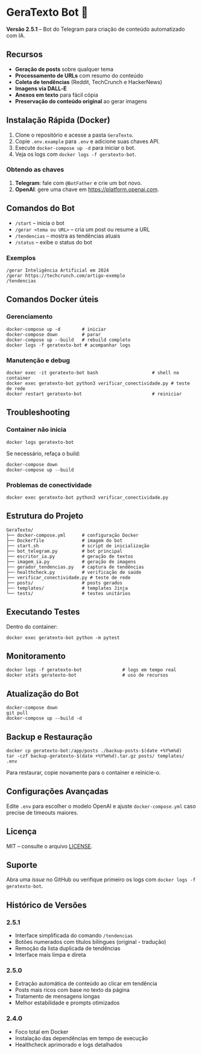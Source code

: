 # GeraTexto Bot 🤖

**Versão 2.5.1** – Bot do Telegram para criação de conteúdo automatizado com IA.

## Recursos
- **Geração de posts** sobre qualquer tema
- **Processamento de URLs** com resumo do conteúdo
- **Coleta de tendências** (Reddit, TechCrunch e HackerNews)
- **Imagens via DALL‑E**
- **Anexos em texto** para fácil cópia
- **Preservação do conteúdo original** ao gerar imagens

## Instalação Rápida (Docker)
1. Clone o repositório e acesse a pasta `GeraTexto`.
2. Copie `.env.example` para `.env` e adicione suas chaves API.
3. Execute `docker-compose up -d` para iniciar o bot.
4. Veja os logs com `docker logs -f geratexto-bot`.

### Obtendo as chaves
1. **Telegram**: fale com `@BotFather` e crie um bot novo.
2. **OpenAI**: gere uma chave em <https://platform.openai.com>.

## Comandos do Bot
- `/start` – inicia o bot
- `/gerar <tema ou URL>` – cria um post ou resume a URL
- `/tendencias` – mostra as tendências atuais
- `/status` – exibe o status do bot

### Exemplos
```
/gerar Inteligência Artificial em 2024
/gerar https://techcrunch.com/artigo-exemplo
/tendencias
```

## Comandos Docker úteis
### Gerenciamento
```
docker-compose up -d        # iniciar
docker-compose down         # parar
docker-compose up --build   # rebuild completo
docker logs -f geratexto-bot # acompanhar logs
```

### Manutenção e debug
```
docker exec -it geratexto-bot bash                    # shell no container
docker exec geratexto-bot python3 verificar_conectividade.py # teste de rede
docker restart geratexto-bot                          # reiniciar
```

## Troubleshooting
### Container não inicia
```
docker logs geratexto-bot
```
Se necessário, refaça o build:
```
docker-compose down
docker-compose up --build
```

### Problemas de conectividade
```
docker exec geratexto-bot python3 verificar_conectividade.py
```

## Estrutura do Projeto
```
GeraTexto/
├── docker-compose.yml      # configuração Docker
├── Dockerfile              # imagem do bot
├── start.sh                # script de inicialização
├── bot_telegram.py         # bot principal
├── escritor_ia.py          # geração de textos
├── imagem_ia.py            # geração de imagens
├── gerador_tendencias.py   # captura de tendências
├── healthcheck.py          # verificação de saúde
├── verificar_conectividade.py # teste de rede
├── posts/                  # posts gerados
├── templates/              # templates Jinja
└── tests/                  # testes unitários
```

## Executando Testes
Dentro do container:
```
docker exec geratexto-bot python -m pytest
```

## Monitoramento
```
docker logs -f geratexto-bot               # logs em tempo real
docker stats geratexto-bot                 # uso de recursos
```

## Atualização do Bot
```
docker-compose down
git pull
docker-compose up --build -d
```

## Backup e Restauração
```
docker cp geratexto-bot:/app/posts ./backup-posts-$(date +%Y%m%d)
tar -czf backup-geratexto-$(date +%Y%m%d).tar.gz posts/ templates/ .env
```
Para restaurar, copie novamente para o container e reinicie-o.

## Configurações Avançadas
Edite `.env` para escolher o modelo OpenAI e ajuste `docker-compose.yml` caso precise de timeouts maiores.

## Licença
MIT – consulte o arquivo [LICENSE](LICENSE).

## Suporte
Abra uma *issue* no GitHub ou verifique primeiro os logs com `docker logs -f geratexto-bot`.

## Histórico de Versões
### 2.5.1
- Interface simplificada do comando `/tendencias`
- Botões numerados com títulos bilíngues (original - tradução)
- Remoção da lista duplicada de tendências
- Interface mais limpa e direta

### 2.5.0
- Extração automática de conteúdo ao clicar em tendência
- Posts mais ricos com base no texto da página
- Tratamento de mensagens longas
- Melhor estabilidade e prompts otimizados

### 2.4.0
- Foco total em Docker
- Instalação das dependências em tempo de execução
- Healthcheck aprimorado e logs detalhados

